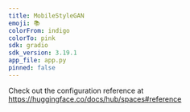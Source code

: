 ```yaml
---
title: MobileStyleGAN
emoji: 📚
colorFrom: indigo
colorTo: pink
sdk: gradio
sdk_version: 3.19.1
app_file: app.py
pinned: false
---
```


Check out the configuration reference at https://huggingface.co/docs/hub/spaces#reference
